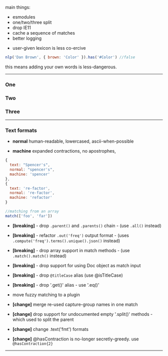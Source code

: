 main things:

- esmodules
- one/two/three split
- drop IE11
- cache a sequence of matches
- better logging

* user-given lexicon is less co-ercive

```js
nlp('Dan Brown', { brown: 'Color' }).has('#Color') //false
```

this means adding your own words is less-dangerous.

---

### One

### Two

### Three

---

### Text formats

- **normal**
  human-readable, lowercased, ascii-when-possible

- **machine**
  expanded contractions, no apostrophes,

```js
{
  text: "Spencer's",
  normal: "spencer's",
  machine: 'spencer'
},
{
  text: 're-factor',
  normal: 're-factor',
  machine: 'refactor'
}
```

```js
//matching from an array
match(['foo', 'far'])
```

- **[breaking]** - drop `.parent()` and `.parents()` chain - (use `.all()` instead)
- **[breaking]** - refactor `.out('freq')` output format - (uses `.compute('freq').terms().unique().json()` instead)
- **[breaking]** - drop array support in match methods - (use `.match().match()` instead)
- **[breaking]** - drop support for using Doc object as match input
- **[breaking]** - drop `@titleCase` alias (use @isTitleCase)
- **[breaking]** - drop '.get()' alias - use '.eq()'
- move fuzzy matching to a plugin

- **[change]** merge re-used capture-group names in one match
- **[change]** drop support for undocumented empty '.split()' methods - which used to split the parent
- **[change]** change .text('fmt') formats
- **[change]** @hasContraction is no-longer secretly-greedy. use `@hasContraction{2}`

---
